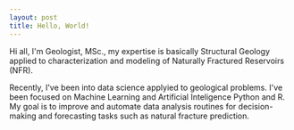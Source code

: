 ```yaml
---
layout: post
title: Hello, World!
---
```


Hi all, I'm Geologist, MSc., my expertise is basically Structural Geology applied to characterization and modeling of Naturally Fractured Reservoirs (NFR). 

Recently, I've been into data science applyied to geological problems. I've been focused on Machine Learning and Artificial Inteligence Python and R. My goal is to improve and automate data analysis routines for decision-making and forecasting tasks such as natural fracture prediction.   
